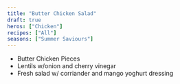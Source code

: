 ```yaml
---
title: "Butter Chicken Salad"
draft: true
heros: ["Chicken"]
recipes: ["All"]
seasons: ["Summer Saviours"]
---
```


- Butter Chicken Pieces
- Lentils w/onion and cherry vinegar
- Fresh salad w/ corriander and mango yoghurt dressing